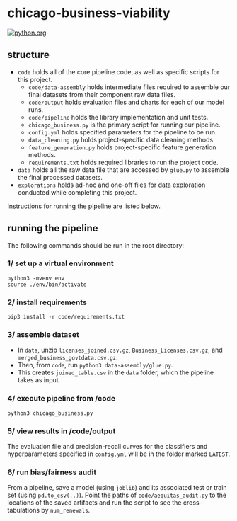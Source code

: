 # chicago-business-viability

[![python.org](https://img.shields.io/badge/made%20with-python-%233776AB.svg?style=for-the-badge&logo=python&logoColor=ffdf76)](https://www.python.org)

## structure

- `code` holds all of the core pipeline code, as well as specific scripts for this project.
    - `code/data-assembly` holds intermediate files required to assemble our final datasets from their component raw data files.
    - `code/output` holds evaluation files and charts for each of our model runs.
    - `code/pipeline` holds the library implementation and unit tests.
    - `chicago_business.py` is the primary script for running our pipeline.
    - `config.yml` holds specified parameters for the pipeline to be run.
    - `data_cleaning.py` holds project-specific data cleaning methods.
    - `feature_generation.py` holds project-specific feature generation methods.
    - `requirements.txt` holds required libraries to run the project code.
- `data` holds all the raw data file that are accessed by `glue.py` to assemble the final processed datasets.
- `explorations` holds ad-hoc and one-off files for data exploration conducted while completing this project.

Instructions for running the pipeline are listed below.

## running the pipeline
The following commands should be run in the root directory:

### 1/ set up a virtual environment
```
python3 -mvenv env
source ./env/bin/activate
```

### 2/ install requirements
```
pip3 install -r code/requirements.txt
```

### 3/ assemble dataset
- In `data`, unzip `licenses_joined.csv.gz`, `Business_Licenses.csv.gz`, and `merged_business_govtdata.csv.gz`.
- Then, from `code`, run `python3 data-assembly/glue.py`.
- This creates `joined_table.csv` in the `data` folder, which the pipeline takes as input.

### 4/ execute pipeline from /code
```
python3 chicago_business.py
```
### 5/ view results in /code/output

The evaluation file and precision-recall curves for the classifiers and hyperparameters specified in `config.yml` will be in the folder marked `LATEST`.

### 6/ run bias/fairness audit
From a pipeline, save a model (using `joblib`) and its associated test or train set (using `pd.to_csv(..)`). Point the paths of `code/aequitas_audit.py` to the locations of the saved artifacts and run the script to see the cross-tabulations by `num_renewals`.
